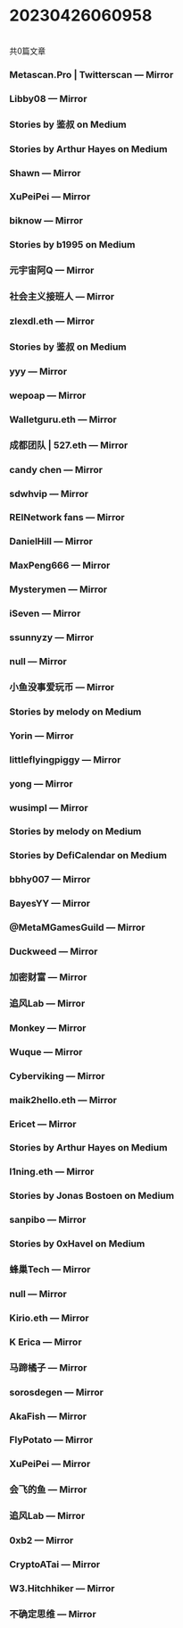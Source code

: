<h1>20230426060958</h1><br/>共0篇文章


###  Metascan.Pro | Twitterscan — Mirror







###  Libby08 — Mirror









###  Stories by 鉴叔 on Medium









###  Stories by Arthur Hayes on Medium







###  Shawn — Mirror

















###  XuPeiPei — Mirror











###  biknow — Mirror







###  Stories by b1995 on Medium















###  元宇宙阿Q — Mirror















###  社会主义接班人 — Mirror







###  zlexdl.eth — Mirror











###  Stories by 鉴叔 on Medium









###  yyy — Mirror









###  wepoap — Mirror













###  Walletguru.eth — Mirror













###  成都团队 | 527.eth — Mirror













###  candy chen — Mirror











###  sdwhvip — Mirror











###  REINetwork fans — Mirror











###  DanielHill — Mirror











###  MaxPeng666 — Mirror











###  Mysterymen — Mirror











###  iSeven — Mirror









###  ssunnyzy — Mirror







###  null — Mirror









###  小鱼没事爱玩币 — Mirror







###  Stories by melody on Medium







###  Yorin — Mirror







###  littleflyingpiggy — Mirror











###  yong — Mirror









###  wusimpl — Mirror









###  Stories by melody on Medium







###  Stories by DefiCalendar on Medium















###  bbhy007 — Mirror









###  BayesYY — Mirror















###  @MetaMGamesGuild — Mirror













###  Duckweed — Mirror











###  加密财富 — Mirror



















###  追风Lab — Mirror













###  Monkey — Mirror

















###  Wuque — Mirror









###  Cyberviking — Mirror







###  maik2hello.eth — Mirror









###  Ericet — Mirror









###  Stories by Arthur Hayes on Medium







###  l1ning.eth — Mirror







###  Stories by Jonas Bostoen on Medium









###  sanpibo — Mirror







###  Stories by 0xHavel on Medium









###  蜂巢Tech — Mirror









###  null — Mirror











###  Kirio.eth — Mirror







###  K Erica — Mirror









###  马蹄橘子 — Mirror









###  sorosdegen — Mirror









###  AkaFish — Mirror









###  FlyPotato — Mirror











###  XuPeiPei — Mirror









###  会飞的鱼 — Mirror









###  追风Lab — Mirror







###  0xb2 — Mirror







###  CryptoATai — Mirror







###  W3.Hitchhiker — Mirror











###  不确定思维 — Mirror











